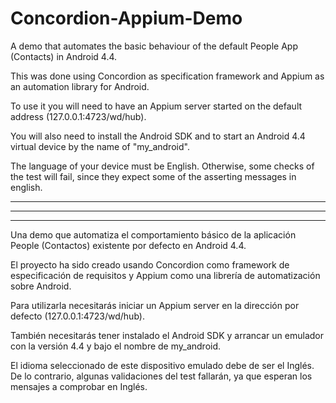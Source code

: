 # Concordion-Appium-Demo
A demo that automates the basic behaviour of the  default People App (Contacts) in Android 4.4. 

This was done using Concordion as specification framework and Appium as an automation library for Android.

To use it you will need to have an Appium server started on the default address (127.0.0.1:4723/wd/hub). 

You will also need to install the Android SDK and to start an Android 4.4 virtual device by the name of "my_android".

The language of your device must be English. Otherwise, some checks of the test will fail, since they expect some of the asserting messages in english.

--------------------------------------------------------------------------------------------------------------------------------------
--------------------------------------------------------------------------------------------------------------------------------------
--------------------------------------------------------------------------------------------------------------------------------------

Una demo que automatiza el comportamiento básico de la aplicación People (Contactos) existente por defecto en Android 4.4.

El proyecto ha sido creado usando Concordion como framework de especificación de requisitos y Appium como una librería de automatización sobre Android.

Para utilizarla necesitarás iniciar un Appium server en la dirección por defecto (127.0.0.1:4723/wd/hub). 

También necesitarás tener instalado el Android SDK y arrancar un emulador con la versión 4.4  y bajo el nombre de my_android.

El idioma seleccionado de este dispositivo emulado debe de ser el Inglés. De lo contrario, algunas validaciones del test fallarán, ya que esperan los mensajes a comprobar en Inglés.
